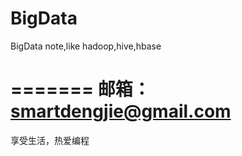 BigData
=======

BigData note,like hadoop,hive,hbase

=======
邮箱：smartdengjie@gmail.com
=======
享受生活，热爱编程
